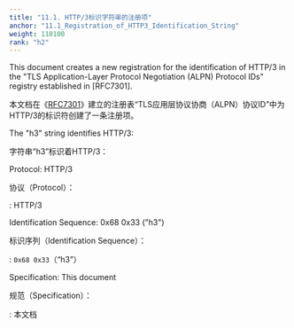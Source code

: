```yaml
---
title: "11.1. HTTP/3标识字符串的注册项"
anchor: "11.1_Registration_of_HTTP3_Identification_String"
weight: 110100
rank: "h2"
---
```


This document creates a new registration for the identification of HTTP/3 in the "TLS Application-Layer Protocol Negotiation (ALPN) Protocol IDs" registry established in [RFC7301].

本文档在《[RFC7301]()》建立的注册表“TLS应用层协议协商（ALPN）协议ID”中为HTTP/3的标识符创建了一条注册项。

The "h3" string identifies HTTP/3:

字符串“h3”标识着HTTP/3：

Protocol:
HTTP/3

协议（Protocol）：

:   HTTP/3

Identification Sequence:
0x68 0x33 ("h3")

标识序列（Identification Sequence）：

:   `0x68 0x33`（“h3”）

Specification:
This document

规范（Specification）：

:   本文档
